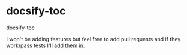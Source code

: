# docsify-toc
docsify-toc

I won't be adding features but feel free to add pull requests and if they work/pass tests I'll add them in.
